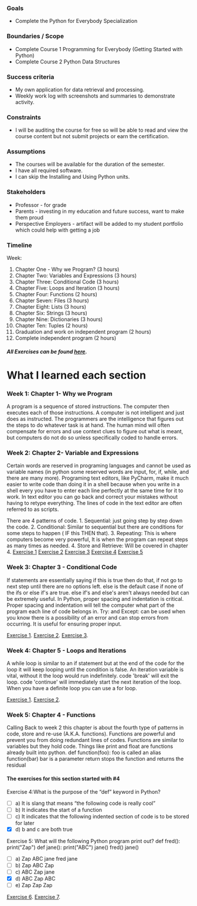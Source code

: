 
### Goals

-   Complete the Python for Everybody Specialization

### Boundaries / Scope

-   Complete Course 1 Programming for Everybody (Getting Started with Python)
-   Complete Course 2 Python Data Structures

### Success criteria

-   My own application for data retrieval and processing.
-   Weekly work log with screenshots and summaries to demonstrate activity.

### Constraints

-   I will be auditing the course for free so will be able to read and view the course content but not submit projects or earn the certification.

### Assumptions

-   The courses will be available for the duration of the semester.
-   I have all required software.
-   I can skip the Installing and Using Python units.

### Stakeholders

-   Professor - for grade
-   Parents - investing in my education and future success, want to make them proud
-   Perspective Employers - artifact will be added to my student portfolio which could help with getting a job

### Timeline

Week:

1.  Chapter One - Why we Program? (3 hours)
2.  Chapter Two: Variables and Expressions (3 hours)
3.  Chapter Three: Conditional Code (3 hours)
4.  Chapter Five: Loops and Iteration (3 hours)
5.  Chapter Four: Functions (2 hours)
6.  Chapter Seven: Files (3 hours)
7.  Chapter Eight: Lists (3 hours)
8.  Chapter Six: Strings (3 hours)
9.  Chapter Nine: Dictionaries (3 hours)
10.  Chapter Ten: Tuples (2 hours)
11.  Graduation and work on independent program (2 hours)
12.  Complete independent program (2 hours)

##### All Exercises can be found [here](https://www.py4e.com/book).

# What I learned each section

### Week 1: Chapter 1- Why we Program
A program is a sequence of stored instructions. The computer then executes each of those instructions. A computer is not intelligent and just does as instructed. The programmers are the intelligence that figures out the steps to do whatever task is at hand. The human mind will often compensate for errors and use context clues to figure out what is meant, but computers do not do so unless specifically coded to handle errors.

### Week 2: Chapter 2- Variable and Expressions
Certain words are reserved in programing languages and cannot be used as variable names (in python some reserved words are input, for, if, while, and there are many more). Programing text editors, like PyCharm, make it much easier to write code than doing it in a shell because when you write in a shell every you have to enter each line perfectly at the same time for it to work. In text editor you can go back and correct your mistakes without having to retype everything. The lines of code in the text editor are often referred to as scripts.

There are 4 patterns of code. 1. Sequential: just going step by step down the code. 2. Conditional: Similar to sequential but there are conditions for some steps to happen ( IF this THEN that). 3. Repeating: This is where computers become very powerful, It is when the program can repeat steps as many times as needed. 4. Store and Retrieve: Will be covered in chapter 4. 
[Exercise 1](https://github.com/rpsmith77/PythonForEverybody/blob/master/Exercise1.py)
[Exercise 2](https://github.com/rpsmith77/PythonForEverybody/blob/master/Exercise2.py)
[Exercise 3](https://github.com/rpsmith77/PythonForEverybody/blob/master/Exercise3.py)
[Exercise 4](https://github.com/rpsmith77/PythonForEverybody/blob/master/Exercise4.py)
[Exercise 5](https://github.com/rpsmith77/PythonForEverybody/blob/master/Exercise5.py)

### Week 3: Chapter 3 - Conditional Code 
If statements are essentially saying if this is true then do that, if not go to next step until there are no options left. else is the default case if none of the ifs or else if's are true. else if's and else's aren't always needed but can be extremely useful.
In Python, proper spacing and indentation is critical. Proper spacing and indentation will tell the computer what part of the program each line of code belongs in. Try: and Except: can be used when you know there is a possibility of an error and can stop errors from occurring. It is useful for ensuring proper input. 

[Exercise 1](https://github.com/rpsmith77/PythonForEverybody/blob/master/CH3_Exercise1.py). 
[Exercise 2](https://github.com/rpsmith77/PythonForEverybody/blob/master/CH3_Exercise2.py).
[Exercise 3](https://github.com/rpsmith77/PythonForEverybody/blob/master/CH3_Exercise3.py).

### Week 4: Chapter 5 - Loops and Iterations
A while loop is similar to an if statement but at the end of the code for the loop it will keep looping until the condition is false. An iteration variable is vital, without it the loop would run indefinitely. code 'break' will exit the loop. code 'continue' will immediately start the next iteration of the loop. When you have a definite loop you can use a for loop.

[Exercise 1](https://github.com/rpsmith77/PythonForEverybody/blob/master/CH5_Exercise1.py).
[Exercise 2](https://github.com/rpsmith77/PythonForEverybody/blob/master/CH5_Exercise2.py).

### Week 5: Chapter 4 - Functions
Calling Back to week 2 this chapter is about the fourth type of patterns in code, store and re-use (A.K.A. functions). Functions are powerful and prevent you from doing redundant lines of codes. Functions are similar to variables but they hold code. Things like print and float are functions already built into python. 
def function(foo): foo is called an alias
function(bar)  bar is a parameter
return stops the function and returns the residual

#### The exercises for this section started with #4

Exercise 4:What is the purpose of the “def” keyword in Python?
 - [ ] a) It is slang that means “the following code is really cool”
 - [ ] b) It indicates the start of a function
 - [ ] c) It indicates that the following indented section of code is to
       be stored for later
 - [x] d) b and c are both true
 
Exercise 5: What will the following Python program print out?
def fred():<br/>
print("Zap") 
def jane(): 
print("ABC")
 jane() 
 fred() 
 jane()
 - [ ] a) Zap ABC jane fred jane
 - [ ] b) Zap ABC Zap
 - [ ] c) ABC Zap jane
 - [x] d) ABC Zap ABC
 - [ ] e) Zap Zap Zap

[Exercise 6](https://github.com/rpsmith77/PythonForEverybody/blob/master/CH4_Exercise%206.py).
[Exercise 7](https://github.com/rpsmith77/PythonForEverybody/blob/master/CH4_Exercise%207.py).
